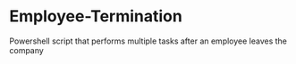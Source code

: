 # Employee-Termination
Powershell script that performs multiple tasks after an employee leaves the company
